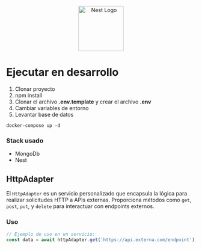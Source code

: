 <p align="center">
  <a href="http://nestjs.com/" target="blank"><img src="https://nestjs.com/img/logo-small.svg" width="120" alt="Nest Logo" /></a>
</p>

# Ejecutar en desarrollo

1.  Clonar proyecto
2.  npm install
3.  Clonar el archivo **.env.template** y crear el archivo **.env**
4.  Cambiar variables de entorno
5.  Levantar base de datos

```
docker-compose up -d
```

### Stack usado

- MongoDb
- Nest

## HttpAdapter

El `HttpAdapter` es un servicio personalizado que encapsula la lógica para realizar solicitudes HTTP a APIs externas. Proporciona métodos como `get`, `post`, `put`, y `delete` para interactuar con endpoints externos.

### Uso

```typescript
// Ejemplo de uso en un servicio:
const data = await httpAdapter.get('https://api.externa.com/endpoint');
```
